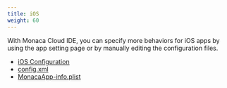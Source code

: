 ```yaml
---
title: iOS
weight: 60
---
```


With Monaca Cloud IDE, you can specify more behaviors for iOS apps 
by using the app setting page or by manually editing the
configuration files.

- [iOS Configuration](ios_configuration/)
- [config.xml](config_xml/)
- [MonacaApp-info.plist](monacaApp_info_plist/)
